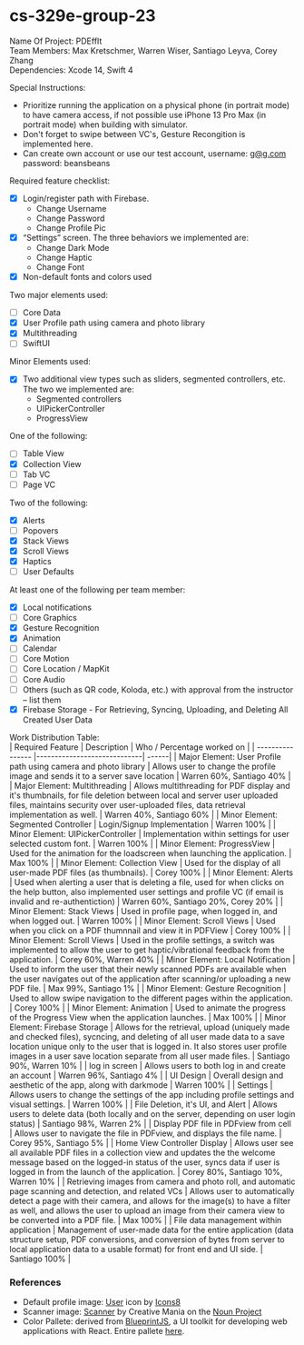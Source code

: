# cs-329e-group-23

Name Of Project: PDEffIt  
Team Members: Max Kretschmer, Warren Wiser, Santiago Leyva, Corey Zhang  
Dependencies: Xcode 14, Swift 4  

Special Instructions:
- Prioritize running the application on a physical phone (in portrait mode) to have camera access, if not possible use iPhone 13 Pro Max (in portrait mode) when building with simulator.
- Don't forget to swipe between VC's, Gesture Recongition is implemented here.
- Can create own account or use our test account, username: g@g.com password: beansbeans

Required feature checklist:
- [x] Login/register path with Firebase.  
  - Change Username
  - Change Password
  - Change Profile Pic
- [x] “Settings” screen. The three behaviors we implemented are:  
  - Change Dark Mode
  - Change Haptic
  - Change Font
- [x] Non-default fonts and colors used  

Two major elements used:
- [ ] Core Data
- [x] User Profile path using camera and photo library
- [x] Multithreading
- [ ] SwiftUI  

Minor Elements used:
- [x] Two additional view types such as sliders, segmented controllers, etc. The two we
implemented are: 
  - Segmented controllers
  - UIPickerController
  - ProgressView

One of the following:
- [ ] Table View
- [x] Collection View
- [ ] Tab VC
- [ ] Page VC

Two of the following:
- [x] Alerts
- [ ] Popovers
- [x] Stack Views
- [x] Scroll Views
- [x] Haptics
- [ ] User Defaults

At least one of the following per team member:
- [x] Local notifications
- [ ] Core Graphics
- [x] Gesture Recognition
- [x] Animation
- [ ] Calendar
- [ ] Core Motion
- [ ] Core Location / MapKit
- [ ] Core Audio
- [ ] Others (such as QR code, Koloda, etc.) with approval from the instructor – list them
- [x] Firebase Storage - For Retrieving, Syncing, Uploading, and Deleting All Created User Data

Work Distribution Table:  
| Required Feature | Description                 | Who / Percentage worked on  |
| ---------------- |-----------------------------| ------|
| Major Element: User Profile path using camera and photo library  | Allows user to change the profile image and sends it to a server save location | Warren 60%, Santiago 40% |
| Major Element: Multithreading  | Allows multithreading for PDF display and it's thumbnails, for file deletion between local and server user uploaded files, maintains security over user-uploaded files, data retrieval implementation as well. | Warren 40%, Santiago 60% |
| Minor Element: Segmented Controller  | Login/Signup Implementation | Warren 100% |
| Minor Element: UIPickerController | Implementation within settings for user selected custom font. | Warren 100% |
| Minor Element: ProgressView | Used for the animation for the loadscreen when launching the application. | Max 100% |
| Minor Element: Collection View | Used for the display of all user-made PDF files (as thumbnails). | Corey 100% |
| Minor Element: Alerts | Used when alerting a user that is deleting a file, used for when clicks on the help button, also implemented user settings and profile VC (if email is invalid and re-authentiction)  | Warren 60%, Santiago 20%, Corey 20% |
| Minor Element: Stack Views | Used in profile page, when logged in, and when logged out. | Warren 100% |
| Minor Element: Scroll Views | Used when you click on a PDF thumnnail and view it in PDFView | Corey 100% |
| Minor Element: Scroll Views | Used in the profile settings, a switch was implemented to allow the user to get haptic/vibrational feedback from the application. | Corey 60%, Warren 40% |
| Minor Element: Local Notification | Used to inform the user that their newly scanned PDFs are available when the user navigates out of the application after scanning/or uploading a new PDF file. | Max 99%, Santiago 1% |
| Minor Element: Gesture Recognition | Used to allow swipe navigation to the different pages within the application. | Corey 100% |
| Minor Element: Animation | Used to animate the progress of the Progress View when the application launches. | Max 100% |
| Minor Element: Firebase Storage     | Allows for the retrieval, upload (uniquely made and checked files), sycncing, and deleting of all user made data to a save location unique only to the user that is logged in. It also stores user profile images in a user save location separate from all user made files.  | Santiago 90%, Warren 10% |
| log in screen     | Allows users to both log in and create an account | Warren 96%, Santiago 4% |
| UI Design     | Overall design and aesthetic of the app, along with darkmode      | Warren 100% |
| Settings | Allows users to change the settings of the app including profile settings and visual settings.      | Warren 100% |
| File Deletion, it's UI, and Alert     | Allows users to delete data (both locally and on the server, depending on user login status) | Santiago 98%, Warren 2% |
| Display PDF file in PDFview from cell     | Allows user to navigate the file in PDFview, and displays the file name. | Corey 95%, Santiago 5% |
| Home View Controller Display     | Allows user see all available PDF files in a collection view and updates the the welcome message based on the logged-in status of the user, syncs data if user is logged in from the launch of the application. | Corey 80%, Santiago 10%, Warren 10% |
| Retrieving images from camera and photo roll, and automatic page scanning and detection, and related VCs | Allows user to automatically detect a page with their camera, and allows for the image(s) to have a filter as well, and allows the user to upload an image from their camera view to be converted into a PDF file.      | Max 100% |
| File data management within application | Management of user-made data for the entire application (data structure setup, PDF conversions, and conversion of bytes from server to local application data to a usable format) for front end and UI side.     | Santiago 100% |



### References
- Default profile image: <a target="_blank" href="https://icons8.com/icon/23264/user">User</a> icon by <a target="_blank" href="https://icons8.com">Icons8</a>
- Scanner image: [Scanner](https://thenounproject.com/icon/scanner-1036158/) by Creative Mania on the [Noun Project](https://thenounproject.com/)
- Color Pallete: derived from [BlueprintJS](https://blueprintjs.com/docs/#blueprint), a UI toolkit for developing web applications with React. Entire pallete [here](https://github.com/palantir/blueprint/blob/develop/packages/colors/src/_colors.scss).
